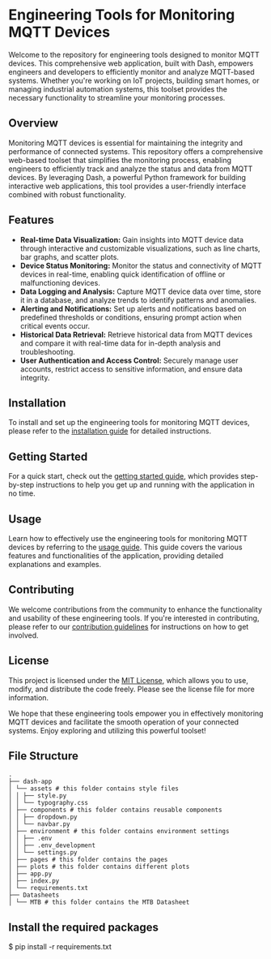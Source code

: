 # Engineering Tools for Monitoring MQTT Devices

Welcome to the repository for engineering tools designed to monitor MQTT devices. This comprehensive web application, built with Dash, empowers engineers and developers to efficiently monitor and analyze MQTT-based systems. Whether you're working on IoT projects, building smart homes, or managing industrial automation systems, this toolset provides the necessary functionality to streamline your monitoring processes.

## Overview
Monitoring MQTT devices is essential for maintaining the integrity and performance of connected systems. This repository offers a comprehensive web-based toolset that simplifies the monitoring process, enabling engineers to efficiently track and analyze the status and data from MQTT devices. By leveraging Dash, a powerful Python framework for building interactive web applications, this tool provides a user-friendly interface combined with robust functionality.

## Features
- **Real-time Data Visualization:** Gain insights into MQTT device data through interactive and customizable visualizations, such as line charts, bar graphs, and scatter plots.
- **Device Status Monitoring:** Monitor the status and connectivity of MQTT devices in real-time, enabling quick identification of offline or malfunctioning devices.
- **Data Logging and Analysis:** Capture MQTT device data over time, store it in a database, and analyze trends to identify patterns and anomalies.
- **Alerting and Notifications:** Set up alerts and notifications based on predefined thresholds or conditions, ensuring prompt action when critical events occur.
- **Historical Data Retrieval:** Retrieve historical data from MQTT devices and compare it with real-time data for in-depth analysis and troubleshooting.
- **User Authentication and Access Control:** Securely manage user accounts, restrict access to sensitive information, and ensure data integrity.

## Installation
To install and set up the engineering tools for monitoring MQTT devices, please refer to the [installation guide](installation.md) for detailed instructions.

## Getting Started
For a quick start, check out the [getting started guide](getting-started.md), which provides step-by-step instructions to help you get up and running with the application in no time.

## Usage
Learn how to effectively use the engineering tools for monitoring MQTT devices by referring to the [usage guide](usage.md). This guide covers the various features and functionalities of the application, providing detailed explanations and examples.

## Contributing
We welcome contributions from the community to enhance the functionality and usability of these engineering tools. If you're interested in contributing, please refer to our [contribution guidelines](contributing.md) for instructions on how to get involved.

## License
This project is licensed under the [MIT License](LICENSE), which allows you to use, modify, and distribute the code freely. Please see the license file for more information.

We hope that these engineering tools empower you in effectively monitoring MQTT devices and facilitate the smooth operation of your connected systems. Enjoy exploring and utilizing this powerful toolset!

## File Structure

```
.
├── dash-app
│ └── assets # this folder contains style files
│ │ ├── style.py
│ │ └── typography.css
│ ├── components # this folder contains reusable components
│ │ ├── dropdown.py
│ │ └── navbar.py
│ ├── environment # this folder contains environment settings
│ │ ├── .env
│ │ ├── .env_development
│ │ └── settings.py
│ ├── pages # this folder contains the pages
│ ├── plots # this folder contains different plots
│ ├── app.py
│ ├── index.py
│ └── requirements.txt
├── Datasheets
│ └── MTB # this folder contains the MTB Datasheet
```

## Install the required packages

$ pip install -r requirements.txt
